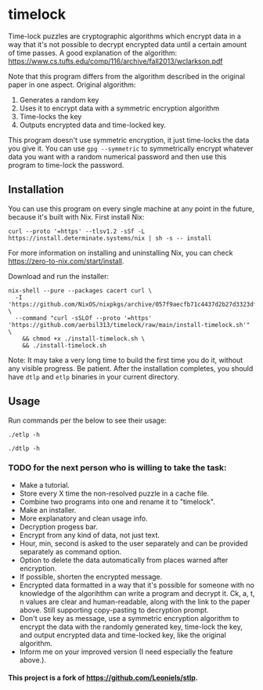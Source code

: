 # timelock

Time-lock puzzles are cryptographic algorithms which encrypt data in a way that it's not possible to decrypt encrypted data until a certain amount of time passes. A good explanation of the algorithm:
https://www.cs.tufts.edu/comp/116/archive/fall2013/wclarkson.pdf

Note that this program differs from the algorithm described in the original paper in one aspect. Original algorithm:
1. Generates a random key
2. Uses it to encrypt data with a symmetric encryption algorithm
3. Time-locks the key
4. Outputs encrypted data and time-locked key.

This program doesn't use symmetric encryption, it just time-locks the data you give it. You can use `gpg --symmetric` to symmetrically encrypt whatever data you want with a random numerical password and then use this program to time-lock the password.

## Installation

You can use this program on every single machine at any point in the future, because it's built with Nix. First install Nix:
```
curl --proto '=https' --tlsv1.2 -sSf -L https://install.determinate.systems/nix | sh -s -- install
```
For more information on installing and uninstalling Nix, you can check <https://zero-to-nix.com/start/install>.

Download and run the installer:
```
nix-shell --pure --packages cacert curl \
  -I 'https://github.com/NixOS/nixpkgs/archive/057f9aecfb71c4437d2b27d3323df7f93c010b7e.tar.gz' \
  --command "curl -sSLOf --proto '=https' 'https://github.com/aerbil313/timelock/raw/main/install-timelock.sh'" \
    && chmod +x ./install-timelock.sh \
    && ./install-timelock.sh
```

Note: It may take a very long time to build the first time you do it, without any visible progress. Be patient.
After the installation completes, you should have `dtlp` and `etlp` binaries in your current directory.

## Usage
Run commands per the below to see their usage:

`./etlp -h`

`./dtlp -h`

### TODO for the next person who is willing to take the task:

* Make a tutorial.
* Store every X time the non-resolved puzzle in a cache file.
* Combine two programs into one and rename it to "timelock".
* Make an installer.
* More explanatory and clean usage info.
* Decryption progess bar.
* Encrypt from any kind of data, not just text.
* Hour, min, second is asked to the user separately and can be provided separately as command option.
* Option to delete the data automatically from places warned after encryption.
* If possible, shorten the encrypted message.
* Encrypted data formatted in a way that it's possible for someone with no knowledge of the algorihthm can write a program and decrypt it. Ck, a, t, n values are clear and human-readable, along with the link to the paper above. Still supporting copy-pasting to decryption prompt.
* Don't use key as message, use a symmetric encryption algorithm to encrypt the data with the randomly generated key, time-lock the key, and output encrypted data and time-locked key, like the original algorithm. 
* Inform me on your improved version (I need especially the feature above.).

#### This project is a fork of https://github.com/Leoniels/stlp.
